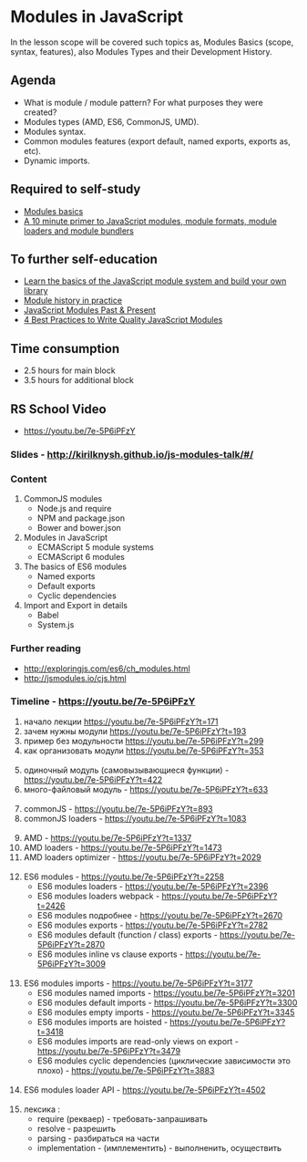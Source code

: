 # Modules in JavaScript
In the lesson scope will be covered such topics as, Modules Basics (scope, syntax, features),
also Modules Types and their Development History.

## Agenda
- What is module / module pattern? For what purposes they were created?
- Modules types (AMD, ES6, CommonJS, UMD).
- Modules syntax.
- Common modules features (export default, named exports, exports as, etc).
- Dynamic imports.

## Required to self-study
- [Modules basics](https://javascript.info/modules)
- [A 10 minute primer to JavaScript modules, module formats, module loaders and module bundlers](https://jvandemo.com/a-10-minute-primer-to-javascript-modules-module-formats-module-loaders-and-module-bundlers/)

## To further self-education
- [Learn the basics of the JavaScript module system and build your own library](https://www.freecodecamp.org/news/anatomy-of-js-module-systems-and-building-libraries-fadcd8dbd0e/)
- [Module history in practice](https://www.youtube.com/watch?v=JDDn57_z5Og)
- [JavaScript Modules Past & Present](https://www.youtube.com/watch?v=GQ96b_u7rGc)
- [4 Best Practices to Write Quality JavaScript Modules](https://dmitripavlutin.com/javascript-modules-best-practices/)

## Time consumption
- 2.5 hours for main block
- 3.5 hours for additional block

## RS School Video
- https://youtu.be/7e-5P6iPFzY

### Slides - http://kirilknysh.github.io/js-modules-talk/#/

### Content
1. CommonJS modules
    - Node.js and require
    - NPM and package.json
    - Bower and bower.json
2. Modules in JavaScript
    - ECMAScript 5 module systems
    - ECMAScript 6 modules
3. The basics of ES6 modules
    - Named exports
    - Default exports
    - Cyclic dependencies
4. Import and Export in details
    - Babel
    - System.js

### Further reading
- http://exploringjs.com/es6/ch_modules.html
- http://jsmodules.io/cjs.html

### Timeline - https://youtu.be/7e-5P6iPFzY <br>
1. начало лекции https://youtu.be/7e-5P6iPFzY?t=171
1. зачем нужны модули https://youtu.be/7e-5P6iPFzY?t=193
1. пример без модульности https://youtu.be/7e-5P6iPFzY?t=299
1. как организовать модули https://youtu.be/7e-5P6iPFzY?t=353 
<br><br>
1. одиночный модуль (самовызывающиеся функции) - https://youtu.be/7e-5P6iPFzY?t=422
1. много-файловый модуль - https://youtu.be/7e-5P6iPFzY?t=633
<br><br>
1. commonJS - https://youtu.be/7e-5P6iPFzY?t=893 
1. commonJS loaders - https://youtu.be/7e-5P6iPFzY?t=1083
<br><br>
1. AMD - https://youtu.be/7e-5P6iPFzY?t=1337
1. AMD loaders - https://youtu.be/7e-5P6iPFzY?t=1473
1. AMD loaders optimizer - https://youtu.be/7e-5P6iPFzY?t=2029
<br><br>
1. ES6 modules - https://youtu.be/7e-5P6iPFzY?t=2258
    * ES6 modules loaders - https://youtu.be/7e-5P6iPFzY?t=2396
    * ES6 modules loaders webpack - https://youtu.be/7e-5P6iPFzY?t=2426
    * ES6 modules подробнее - https://youtu.be/7e-5P6iPFzY?t=2670
    * ES6 modules exports - https://youtu.be/7e-5P6iPFzY?t=2782
    * ES6 modules default (function / class) exports - https://youtu.be/7e-5P6iPFzY?t=2870
    * ES6 modules inline vs clause exports - https://youtu.be/7e-5P6iPFzY?t=3009
<br><br>
1. ES6 modules imports - https://youtu.be/7e-5P6iPFzY?t=3177
    * ES6 modules named imports - https://youtu.be/7e-5P6iPFzY?t=3201
    * ES6 modules default imports - https://youtu.be/7e-5P6iPFzY?t=3300
    * ES6 modules empty imports - https://youtu.be/7e-5P6iPFzY?t=3345
    * ES6 modules imports are hoisted - https://youtu.be/7e-5P6iPFzY?t=3418
    * ES6 modules imports are read-only views on export - https://youtu.be/7e-5P6iPFzY?t=3479
    * ES6 modules cyclic dependencies (циклические зависимости это плохо) - https://youtu.be/7e-5P6iPFzY?t=3883
<br><br>
1. ES6 modules loader API - https://youtu.be/7e-5P6iPFzY?t=4502
<br><br>
1. лексика :
    - require (рекваер) - требовать-запрашивать
    - resolve - разрешить
    - parsing - разбираться на части
    - implementation - (имплементить) - выполненить, осуществить
